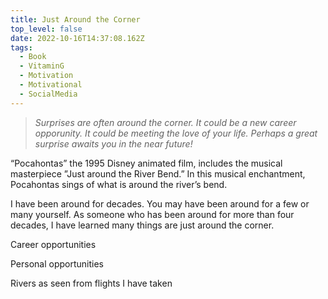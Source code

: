 ```yaml
---
title: Just Around the Corner
top_level: false
date: 2022-10-16T14:37:08.162Z
tags:
  - Book
  - VitaminG
  - Motivation
  - Motivational
  - SocialMedia
---
```

> *Surprises are often around the corner. It could be a new career opporunity. It could be meeting the love of your life. Perhaps a great surprise awaits you in the near future!*

“Pocahontas” the 1995 Disney animated film, includes the musical masterpiece ”Just around the River Bend.” In this musical enchantment, Pocahontas sings of what is around the river’s bend.

I have been around for decades. You may have been around for a few or many yourself. As someone who has been around for more than four decades, I have learned many things are just around the corner.

Career opportunities 

Personal opportunities

Rivers as seen from flights I have taken